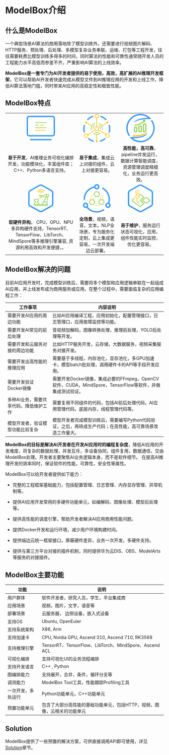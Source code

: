 # ModelBox介绍

## 什么是ModelBox

一个典型场景AI算法的商用落地除了模型训练外，还需要进行视频图片解码、HTTP服务、预处理、后处理、多模型复杂业务串联、运维、打包等工程开发，往往需要耗费比模型训练多得多的时间，同时算法的性能和可靠性通常随开发人员的工程能力水平高低而参差不齐，严重影响AI算法的上线效率。  

**ModelBox是一套专门为AI开发者提供的易于使用，高效，高扩展的AI推理开发框架**，它可以帮助AI开发者快速完成从模型文件到AI推理应用的开发和上线工作，降低AI算法落地门槛，同时带来AI应用的高稳定性和极致性能。

## ModelBox特点

||||
|:--:|:--:|:--:|
| ![indifference](assets/images/figure/flow/indifference.png) |![extend](assets/images/figure/flow/extend.png) | ![reliable](assets/images/figure/flow/reliable.png)|
|**易于开发**，AI推理业务可视化编排开发，功能模块化，丰富组件库；C++、Python多语言支持。|**易于集成**，集成云上对接的组件，云上对接更容易。 |**高性能，高可靠**，pipeline并发运行，数据计算智能调度，资源管理调度精细化，业务运行更高效。 |
|![standard](assets/images/figure/flow/standard.png)|![integrated](assets/images/figure/flow/integrated.png)|![flow](assets/images/figure/flow/flow.png)|
|**软硬件异构**， CPU、GPU、NPU多异构硬件支持，TensorRT、TensorFlow、LibTorch、MindSpore等多推理引擎兼容, 资源利用高效和开发便捷，。|**全场景**，视频，语音，文本，NLP全场景，专为服务化定制，云上集成更容易，一次开发端边云部署。|**易于维护**，服务运行状态可视化，应用，组件性能实时监控，优化更容易。|

## ModelBox解决的问题

目前AI应用开发时，完成模型训练后，需要将多个模型和应用逻辑串联在一起组成AI应用，并上线发布成为商用服务或应用。在整个过程中，需要面临复杂的应用编程工作：
  
|工作事项|内容说明|
|--|--|
|需要开发AI应用的周边功能|比如AI应用编译工程，应用初始化，配置管理接口，日志管理口，应用故障监控等功能。|
|需要开发AI常见的前后处理|音视频加解码，图像转换处理，推理前处理，YOLO后处理等开发。 |
|需要开发和云服务对接的周边功能|比如HTTP服务开发，云存储，大数据服务，视频采集服务对接开发。 |
|需要开发出高性能的推理应用|需要基于多线程，内存池化，显存池化，多GPU加速卡，模型batch批处理，调用硬件卡的API等手段开发应用。|
|需要开发验证Docker镜像|需要开发Docker镜像，集成必要的FFmpeg，OpenCV软件，CUDA，MindSpore，TensorFlow等软件，并做集成测试验证。|
|多种AI业务，需要共享代码，降低维护工作|需要复用不同组件的代码，包括AI前后处理代码，AI应用管理代码，底层内存，线程管理代码等。|
|模型开发者，验证模型功能比较复杂|模型开发者完成模型训练后，需要编写Python代码验证，之后，再转成生产代码；在高性能，高可靠场景改造工作量大。|

**ModelBox的目标是解决AI开发者在开发AI应用时的编程复杂度**，降低AI应用的开发难度，将复杂的数据处理，并发互斥，多设备协同，组件复用，数据通信，交由ModelBox处理。开发者主要聚焦AI业务逻辑本身，而不是软件细节。 在提高AI推理开发的效率同时，保证软件的性能，可靠性，安全性等属性。

ModelBox可以给开发者提供如下能力：

* 完整的工程框架基础能力，包括配置管理、日志管理、内存显存管理、异常机制等。

* 提供AI应用开发常用的多硬件功能单元，如编解码、图像处理、模型后处理等。

* 提供高性能的调度引擎，帮助开发者解决AI应用商用性能问题。

* 提供Docker开发和运行环境，减少用户环境构建时间。

* 提供端边云统一框架接口，屏蔽硬件差异，业务一次开发，多硬件支持。

* 提供与第三方平台对接的插件机制，同时提供华为云DIS、OBS、ModelArts等服务的对接插件。

## ModelBox主要功能

| 功能              |      说明                                                     |
| ------------------ | --------------------------------------------------------    |
| 用户群体             | 软件开发者，研究人员，学生，平台集成商                         |
| 应用场景           | 视频，图片，文字，语音等 |
| 部署场景           | 云服务器， 边侧设备，嵌入式设备                                  |
| 支持OS             | Ubuntu, OpenEuler                      |
| 支持系统架构       | X86, Arm |
| 支持加速卡         | CPU, Nvidia GPU, Ascend 310, Ascend 710, RK3568|
| 支持推理引擎         | TensorRT、TensorFlow、LibTorch、MindSpore、Ascend ACL |
| 可视化编排         | 支持可视化UI的业务流程编排                 |
| 支持开发语言        | C++ , Python  |
| 图编排能力         |支持展开，合并，条件，循环分支等|
| 调测能力           | ModelBox Tool工具，性能跟踪Profiling工具                                                   |
| 一次开发，多处运行  | Python功能单元，C++功能单元 |
| 预置功能单元        | 包含了大部分高性能的基础功能单元，包括HTTP，视频，图像，云相关的功能单元|

## Solution

ModelBox提供了一些预置的解决方案，可供直接调用API即可使用，详见[Solution](./solution/solution.md)章节。
